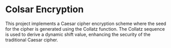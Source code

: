 # Colsar Encryption

This project implements a Caesar cipher encryption scheme where the seed for the cipher is generated using the Collatz function. The Collatz sequence is used to derive a dynamic shift value, enhancing the security of the traditional Caesar cipher.